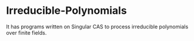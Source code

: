 # Irreducible-Polynomials
It has programs written on Singular CAS to process irreducible polynomials over finite fields.
